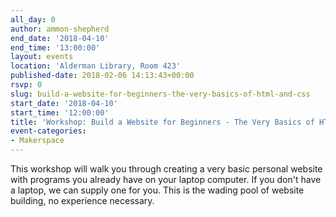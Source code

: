 ```yaml
---
all_day: 0
author: ammon-shepherd
end_date: '2018-04-10'
end_time: '13:00:00'
layout: events
location: 'Alderman Library, Room 423'
published-date: 2018-02-06 14:13:43+00:00
rsvp: 0
slug: build-a-website-for-beginners-the-very-basics-of-html-and-css
start_date: '2018-04-10'
start_time: '12:00:00'
title: 'Workshop: Build a Website for Beginners - The Very Basics of HTML and CSS'
event-categories:
- Makerspace
---
```


This workshop will walk you through creating a very basic personal website with programs you already have on your laptop computer. If you don't have a laptop, we can supply one for you. This is the wading pool of website building, no experience necessary.
